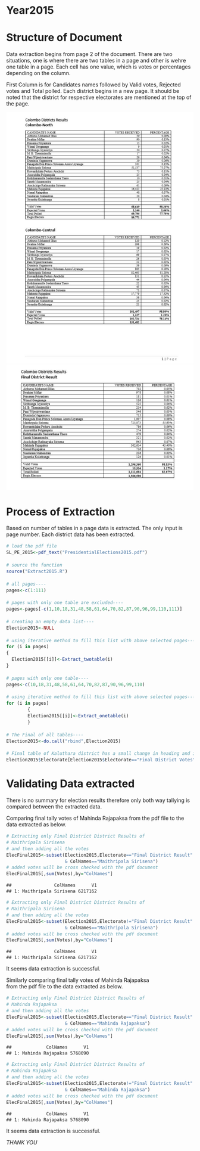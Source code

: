 Year2015
================

# Structure of Document

Data extraction begins from page 2 of the document. There are two
situations, one is where there are two tables in a page and other is
wehre one table in a page. Each cell has one value, which is votes or
percentages depending on the column.

First Column is for Candidates names followed by Valid votes, Rejected
votes and Total polled. Each district begins in a new page. It should be
noted that the district for respective electorates are mentioned at the
top of the page.

![](Fig1.JPG) ![](Fig11.JPG)

# Process of Extraction

Based on number of tables in a page data is extracted. The only input is
page number. Each district data has been extracted.

``` r
# load the pdf file
SL_PE_2015<-pdf_text("PresidentialElections2015.pdf")

# source the function
source("Extract2015.R")

# all pages----
pages<-c(1:111)

# pages with only one table are excluded----
pages<-pages[-c(1,10,18,31,48,58,61,64,70,82,87,90,96,99,110,111)]

# creating an empty data list----
Election2015<-NULL

# using iterative method to fill this list with above selected pages----
for (i in pages) 
{
  Election2015[[i]]<-Extract_twotable(i)        
}

# pages with only one table----
pages<-c(10,18,31,48,58,61,64,70,82,87,90,96,99,110)

# using iterative method to fill this list with above selected pages----
for (i in pages) 
        {
        Election2015[[i]]<-Extract_onetable(i)        
        }

# The Final of all tables----
Election2015<-do.call("rbind",Election2015)

# Final table of Kaluthara district has a small change in heading and it is rectified
Election2015$Electorate[Election2015$Electorate=="Final District Votes"]<-"Final District Result"
```

# Validating Data extracted

There is no summary for election results therefore only both way
tallying is compared between the extracted data.

Comparing final tally votes of Mahinda Rajapaksa from the pdf file to
the data extracted as below.

``` r
# Extracting only Final District District Results of 
# Maithripala Sirisena
# and then adding all the votes 
ElecFinal2015<-subset(Election2015,Electorate=="Final District Result" 
                      & ColNames=="Maithripala Sirisena")
# added votes will be cross checked with the pdf document
ElecFinal2015[,sum(Votes),by="ColNames"]
```

    ##                ColNames      V1
    ## 1: Maithripala Sirisena 6217162

``` r
# Extracting only Final District District Results of 
# Maithripala Sirisena
# and then adding all the votes 
ElecFinal2015<-subset(Election2015,Electorate!="Final District Result" 
                      & ColNames=="Maithripala Sirisena")
# added votes will be cross checked with the pdf document
ElecFinal2015[,sum(Votes),by="ColNames"]
```

    ##                ColNames      V1
    ## 1: Maithripala Sirisena 6217162

It seems data extraction is successful.

Similarly comparing final tally votes of Mahinda Rajapaksa  
from the pdf file to the data extracted as below.

``` r
# Extracting only Final District District Results of 
# Mahinda Rajapaksa
# and then adding all the votes 
ElecFinal2015<-subset(Election2015,Electorate=="Final District Result" 
                      & ColNames=="Mahinda Rajapaksa")
# added votes will be cross checked with the pdf document
ElecFinal2015[,sum(Votes),by="ColNames"]
```

    ##             ColNames      V1
    ## 1: Mahinda Rajapaksa 5768090

``` r
# Extracting only Final District District Results of 
# Mahinda Rajapaksa
# and then adding all the votes 
ElecFinal2015<-subset(Election2015,Electorate!="Final District Result" 
                      & ColNames=="Mahinda Rajapaksa")
# added votes will be cross checked with the pdf document
ElecFinal2015[,sum(Votes),by="ColNames"]
```

    ##             ColNames      V1
    ## 1: Mahinda Rajapaksa 5768090

It seems data extraction is successful.

*THANK YOU*
